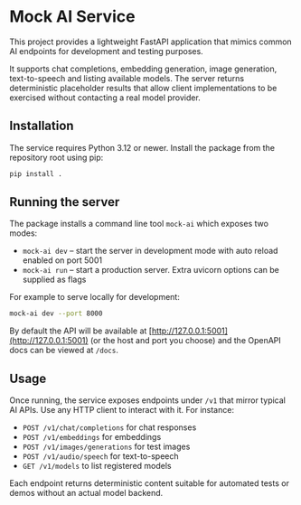 # Mock AI Service

This project provides a lightweight FastAPI application that mimics common AI endpoints for development and testing purposes.

It supports chat completions, embedding generation, image generation, text-to-speech and listing available models. The server returns deterministic placeholder results that allow client implementations to be exercised without contacting a real model provider.

## Installation

The service requires Python 3.12 or newer. Install the package from the repository root using pip:

```bash
pip install .
```

## Running the server

The package installs a command line tool `mock-ai` which exposes two modes:

- `mock-ai dev` – start the server in development mode with auto reload enabled on port 5001
- `mock-ai run` – start a production server. Extra uvicorn options can be supplied as flags

For example to serve locally for development:

```bash
mock-ai dev --port 8000
```

By default the API will be available at [http://127.0.0.1:5001](http://127.0.0.1:5001) (or the host and port you choose) and the OpenAPI docs can be viewed at `/docs`.

## Usage

Once running, the service exposes endpoints under `/v1` that mirror typical AI APIs. Use any HTTP client to interact with it. For instance:

- `POST /v1/chat/completions` for chat responses
- `POST /v1/embeddings` for embeddings
- `POST /v1/images/generations` for test images
- `POST /v1/audio/speech` for text-to-speech
- `GET /v1/models` to list registered models

Each endpoint returns deterministic content suitable for automated tests or demos without an actual model backend.

